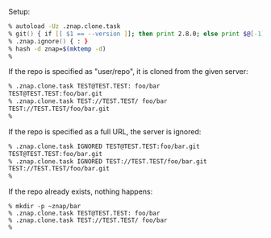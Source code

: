Setup:
```zsh
% autoload -Uz .znap.clone.task
% git() { if [[ $1 == --version ]]; then print 2.8.0; else print $@[-1]; fi }
% .znap.ignore() { : }
% hash -d znap=$(mktemp -d)
%
```

If the repo is specified as "user/repo", it is cloned from the given server:
```zsh
% .znap.clone.task TEST@TEST.TEST: foo/bar
TEST@TEST.TEST:foo/bar.git
% .znap.clone.task TEST://TEST.TEST/ foo/bar
TEST://TEST.TEST/foo/bar.git
%
```

If the repo is specified as a full URL, the server is ignored:
```zsh
% .znap.clone.task IGNORED TEST@TEST.TEST:foo/bar.git
TEST@TEST.TEST:foo/bar.git
% .znap.clone.task IGNORED TEST://TEST.TEST/foo/bar.git
TEST://TEST.TEST/foo/bar.git
%
```

If the repo already exists, nothing happens:
```
% mkdir -p ~znap/bar
% .znap.clone.task TEST@TEST.TEST: foo/bar
% .znap.clone.task TEST://TEST.TEST/ foo/bar
%
```
